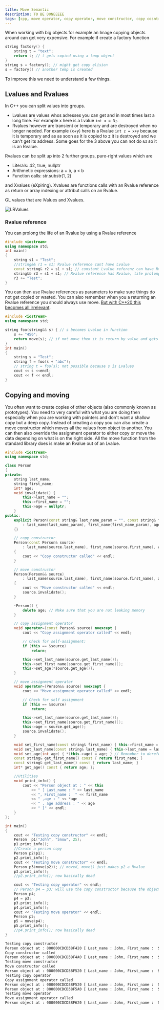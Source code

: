 ```yaml
---
title: Move Semantic
description: TO BE DONEEEEE
tags: [cpp, move operator, copy operator, move constructor, copy cosntructor, lvalue, rvalue, xvalue, rvalue reference]
---
```


When working with big objects for example an Image copying objects around can get very expensive. For example if create a factory function

```cpp
string factory() {
    string t = "text";
    return t; // t gets copied using a temp object
}
string s = factory(); // might get copy elision
s = factory() // another temp is created
```

To improve this we need to understand a few things.

## Lvalues and Rvalues

In C++ you can split values into groups.

- Lvalues are values whos adresses you can get and in most times last a long time. For example x here is a Lvalue `int x = 3;`.
- Rvalues however are transient or temporary and are destroyed when no longer needed. For example (x+y) here is a Rvalue `int z = x+y` because it is temporary and as as soon as it is copied to z it is destroyed and we can't get its address. Some goes for the 3 above you can not do `&3` so it is an Rvalue.

Rvalues can be split up into 2 further groups, pure-right values which are

- Literals: 42, true, nullptr
- Arithmetic expressions: a + b, a < b
- Function calls: str.substr(1, 2)

and Xvalues (eXpiring). Xvalues are functions calls with an Rvalue reference as return or array indexing or attribut calls on an Rvalue.

GL values that are lValues and Xvalues.

![LRValues](/img/programming/LRValues.png)

### Rvalue reference

You can prolong the life of an Rvalue by using a Rvalue reference

```cpp
#include <iostream>
using namespace std;
int main()
{
    string s1 = "Test";
    //string&& r1 = s1; Rvalue reference cant have Lvalue
    const string& r2 = s1 + s1; // constant Lvalue referenz can have Rvalue, life prolonged
    string&& r3 = s1 + s1; // Rvalue reference has Rvalue, life prolonged
    r3 += "Test";
}
```

You can then use Rvalue references as parameters to make sure things do not get copied or wasted. You can also remember when you a returning an Rvalue reference you should always use move. [But with C++20 this becomes all irrelevant](https://stackoverflow.com/questions/17473753/c11-return-value-optimization-or-move).

```cpp
#include <iostream>
using namespace std;

string foo(string&& s) { // s becomes Lvalue in function
    s += "456";
    return move(s); // if not move then it is return by value and gets copied
}
int main()
{
    string s = "Test";
    string f = foo(s + "abc");
    // string t = foo(s); not possible because s is Lvalues
    cout << s <<endl;
    cout << f << endl;
}
```

## Copying and moving

You often want to create copies of other objects (also commonly known as prototypes). You need to very careful with what you are doing then especially when you are working with pointers and don't want a shallow copy but a deep copy. Instead of creating a copy you can also create a move constructor which moves all the values from object to another. You can then also override the assignment operator to either copy or move the data depending on what is on the right side. All the move function from the standard library does is make an Rvalue out of an Lvalue.

```cpp
#include <iostream>
using namespace std;

class Person
{
private:
    string last_name;
    string first_name;
    int* age;
    void invalidate() {
        this->last_name = "";
        this->first_name = "";
        this->age = nullptr;
    }
public:
    explicit Person(const string& last_name_param = "", const string& first_name_param = "", int age_param = 0)
        : last_name(last_name_param), first_name(first_name_param), age(new int(age_param)) //  age(source_p.get_age()) would have 2 pointers to same value
    {}

    // copy constructor
    Person(const Person& source)
        : last_name(source.last_name), first_name(source.first_name), age(new int(*source.age))
    {
        cout << "Copy constructor called" << endl;
    }

    // move constructor
    Person(Person&& source)
        : last_name(source.last_name), first_name(source.first_name), age(source.age)
    {
        cout << "Move constructor called" << endl;
        source.invalidate();
    }

    ~Person() {
        delete age; // Make sure that you are not leaking memory
    }

    // copy assignment operator
    void operator=(const Person& source) noexcept {
        cout << "Copy assignment operator called" << endl;

        // Check for self-assignment:
        if (this == &source)
            return;

        this->set_last_name(source.get_last_name());
        this->set_first_name(source.get_first_name());
        this->set_age(*source.get_age());
    }

    // move assignment operator
    void operator=(Person&& source) noexcept {
        cout << "Move assignment operator called" << endl;

        // Check for self assignment
        if (this == &source)
            return;

        this->set_last_name(source.get_last_name());
        this->set_first_name(source.get_first_name());
        this->age = source.get_age();
        source.invalidate();
    }

    void set_first_name(const string& first_name) { this->first_name = first_name; }
    void set_last_name(const string& last_name) { this->last_name = last_name; }
    void set_age(int age) { *(this->age) = age; } // Remember to dereference
    const string& get_first_name() const { return first_name; }
    const string& get_last_name() const { return last_name; }
    int* get_age() const { return age; };

    //Utilities
    void print_info() {
        cout << "Person object at : " << this
            << " [ Last_name : " << last_name
            << ", First_name :  " << first_name
            << " ,age : " << *age
            << " , age address : " << age
            << " ]" << endl;
    }
};

int main()
{
    cout << "Testing copy constructor" << endl;
    Person  p1("John", "Snow", 25);
    p1.print_info();
    //Create a person copy
    Person p2(p1);
    p2.print_info();
    cout << "Testing move constructor" << endl;
    Person p3(move(p2)); // moved, move() just makes p2 a Rvalue
    p3.print_info();
    //p2.print_info(); now basically dead

    cout << "Testing copy operator" << endl;
    // Person p4 = p3; will use the copy constructor because the object first needs to be constructed
    Person p4; 
    p4 = p3;
    p3.print_info();
    p4.print_info();
    cout << "Testing move operator" << endl;
    Person p5;
    p5 = move(p4);
    p5.print_info();
    //p4.print_info(); now basically dead
}
```

```bash title="Output"
Testing copy constructor
Person object at : 000000CDCD38F420 [ Last_name : John, First_name :  Snow ,age : 25 , age address : 000001DF4FBE9C70 ]
Copy constructor called
Person object at : 000000CDCD38F4A0 [ Last_name : John, First_name :  Snow ,age : 25 , age address : 000001DF4FBF0FE0 ]
Testing move constructor
Move constructor called
Person object at : 000000CDCD38F520 [ Last_name : John, First_name :  Snow ,age : 25 , age address : 000001DF4FBF0FE0 ]
Testing copy operator
Copy assignment operator called
Person object at : 000000CDCD38F520 [ Last_name : John, First_name :  Snow ,age : 25 , age address : 000001DF4FBF0FE0 ]
Person object at : 000000CDCD38F5A0 [ Last_name : John, First_name :  Snow ,age : 25 , age address : 000001DF4FBEC190 ]
Testing move operator
Move assignment operator called
Person object at : 000000CDCD38F620 [ Last_name : John, First_name :  Snow ,age : 25 , age address : 000001DF4FBEC190 ]
```

